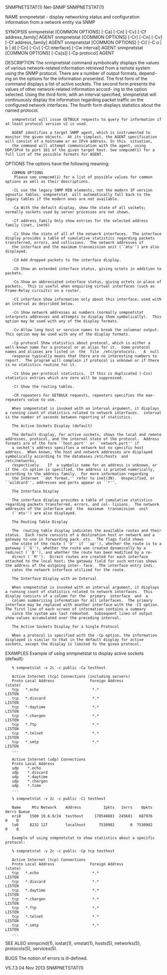 SNMPNETSTAT(1)                                                                                     Net-SNMP                                                                                    SNMPNETSTAT(1)



NAME
       snmpnetstat - display networking status and configuration information from a network entity via SNMP

SYNOPSIS
       snmpnetstat [COMMON OPTIONS] [-Ca] [-Cn] [-Cv] [-Cf address_family] AGENT
       snmpnetstat [COMMON OPTIONS] [-Cr] [-Cn] [-Cv] [-Cf address_family] AGENT
       snmpnetstat [COMMON OPTIONS] [-Ci] [-C o | b | d] [-Cn] [-Cv] [-CI interface] [-Cw interval] AGENT
       snmpnetstat [COMMON OPTIONS] [-Cs[s]] [-Cp protocol] AGENT

DESCRIPTION
       The snmpnetstat command symbolically displays the values of various network-related information retrieved from a remote system using the SNMP protocol.  There are a number of output formats, depend-
       ing on the options for the information presented.  The first form of the command displays a list of active sockets.  The second form presents the values of other network-related information  accord-
       ing  to  the  option selected.  Using the third form, with an interval specified, snmpnetstat will continuously display the information regarding packet traffic on the configured network interfaces.
       The fourth form displays statistics about the named protocol.

       snmpnetstat will issue GETBULK requests to query for information if at least protocol version v2 is used.

       AGENT identifies a target SNMP agent, which is instrumented to monitor the given objects.  At its simplest, the AGENT specification will consist of a hostname or an IPv4 address. In this  situation,
       the command will attempt communication with the agent, using UDP/IPv4 to port 161 of the given target host. See snmpcmd(1) for a full list of the possible formats for AGENT.

OPTIONS
       The options have the following meaning:

       COMMON OPTIONS
        Please see snmpcmd(1) for a list of possible values for common options as well as their descriptions.

       -CL use the legacy SNMP MIB elements, not the modern IP version agnostic tables. snmpnetstat  will automatically fall back to the legacy tables if the modern ones are not available.

       -Ca With the default display, show the state of all sockets; normally sockets used by server processes are not shown.

       -Cf address_family Only show entries for the selected address family (inet, inet6)

       -Ci Show the state of all of the network interfaces.  The interface display provides a table of cumulative statistics regarding packets transferred, errors, and collisions.  The network addresses of
       the interface and the maximum transmission unit (``mtu'') are also displayed.

       -Cd Add dropped packets to the interface display.

       -Cb Show an extended interface status, giving octets in addition to packets.

       -Co Show an abbreviated interface status, giving octets in place of packets.  This is useful when enquiring virtual interfaces (such as Frame-Relay circuits) on a router.

       -CI interface Show information only about this interface; used with an interval as described below.

       -Cn Show network addresses as numbers (normally snmpnetstat interprets addresses and attempts to display them symbolically).  This option may be used with any of the display formats.

       -Cv Allow long host or service names to break the columnar output.  This option may be used with any of the display formats.

       -Cp protocol Show statistics about protocol, which is either a well-known name for a protocol or an alias for it.  Some protocol names and aliases are listed in  the  file  /etc/protocols.   A  null
       response typically means that there are no interesting numbers to report.  The program will complain if protocol is unknown or if there is no statistics routine for it.

       -Cs Show per-protocol statistics.  If this is duplicated (-Css) statistics entries which are zero will be suppressed.

       -Cr Show the routing tables.

       -CR repeaters For GETBULK requests, repeaters specifies the max-repeaters value to use.

       When snmpnetstat is invoked with an interval argument, it displays a running count of statistics related to network interfaces.  interval is the number of seconds between reporting of statistics.

       The Active Sockets Display (default)

       The default display, for active sockets, shows the local and remote addresses, protocol, and the internal state of the protocol.  Address formats are of the form ``host.port'' or ``network.port'' if
       a socket's address specifies a network but no specific host address.  When known, the host and network addresses are displayed symbolically according to the databases /etc/hosts  and  /etc/networks,
       respectively.   If  a symbolic name for an address is unknown, or if the -Cn option is specified, the address is printed numerically, according to the address family.  For more information regarding
       the Internet ``dot format,'' refer to inet(3N).  Unspecified, or ``wildcard'', addresses and ports appear as ``*''.

       The Interface Display

       The interface display provides a table of cumulative statistics regarding packets transferred, errors, and col- lisions.  The network addresses of the interface and  the  maximum  transmission  unit
       (``mtu'') are also displayed.

       The Routing Table Display

       The  routing table display indicates the available routes and their status.  Each route consists of a destination host or network and a gateway to use in forwarding pack- ets.  The flags field shows
       the state of the route (``U'' if ``up''), whether the route is to a gateway (``G''), whether the route was created dynamically by a redirect (``D''), and whether the route has been modified by a re-
       direct (``M'').  Direct routes are created for each interface attached to the local host; the gateway field for such entries shows the address of the outgoing inter- face.  The interface entry indi-
       cates the network interface utilized for the route.

       The Interface Display with an Interval

       When snmpnetstat is invoked with an interval argument, it displays a running count of statistics related to network interfaces.  This display consists of a column for the  primary  interface  and  a
       column summarizing information for all interfaces.  The primary interface may be replaced with another interface with the -CI option.  The first line of each screen of information contains a summary
       since the system was last rebooted.  Subsequent lines of output show values accumulated over the preceding interval.

       The Active Sockets Display for a Single Protocol

       When a protocol is specified with the -Cp option, the information displayed is similar to that in the default display for active sockets, except the display is limited to the given protocol.

EXAMPLES
       Example of using snmpnetstat to display active sockets (default):

       % snmpnetstat -v 2c -c public -Ca testhost

       Active Internet (tcp) Connections (including servers)
       Proto Local Address                Foreign Address                 (state)
       tcp   *.echo                        *.*                            LISTEN
       tcp   *.discard                     *.*                            LISTEN
       tcp   *.daytime                     *.*                            LISTEN
       tcp   *.chargen                     *.*                            LISTEN
       tcp   *.ftp                         *.*                            LISTEN
       tcp   *.telnet                      *.*                            LISTEN
       tcp   *.smtp                        *.*                            LISTEN
       ...

       Active Internet (udp) Connections
       Proto Local Address
       udp    *.echo
       udp    *.discard
       udp    *.daytime
       udp    *.chargen
       udp    *.time
       ...

       % snmpnetstat -v 2c -c public -Ci testhost

       Name     Mtu Network    Address          Ipkts   Ierrs    Opkts Oerrs Queue
       eri0    1500 10.6.9/24  testhost     170548881  245601   687976     0    0
       lo0     8232 127        localhost      7530982       0  7530982     0    0

       Example of using snmpnetstat to show statistics about a specific protocol:

       % snmpnetstat -v 2c -c public -Cp tcp testhost

       Active Internet (tcp) Connections
       Proto Local Address                Foreign Address                 (state)
       tcp   *.echo                        *.*                            LISTEN
       tcp   *.discard                     *.*                            LISTEN
       tcp   *.daytime                     *.*                            LISTEN
       tcp   *.chargen                     *.*                            LISTEN
       tcp   *.ftp                         *.*                            LISTEN
       tcp   *.telnet                      *.*                            LISTEN
       tcp   *.smtp                        *.*                            LISTEN
       ...

SEE ALSO
       snmpcmd(1), iostat(1), vmstat(1), hosts(5), networks(5), protocols(5), services(5).

BUGS
       The notion of errors is ill-defined.



V5.7.3                                                                                           04 Nov 2013                                                                                   SNMPNETSTAT(1)

